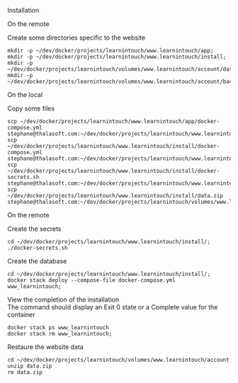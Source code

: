 Installation

On the remote

Create some directories specific to the website
```
mkdir -p ~/dev/docker/projects/learnintouch/www.learnintouch/app;
mkdir -p ~/dev/docker/projects/learnintouch/www.learnintouch/install;
mkdir -p ~/dev/docker/projects/learnintouch/volumes/www.learnintouch/account/data/;
mkdir -p ~/dev/docker/projects/learnintouch/volumes/www.learnintouch/account/backup/;
```

On the local

Copy some files
```
scp ~/dev/docker/projects/learnintouch/www.learnintouch/app/docker-compose.yml stephane@thalasoft.com:~/dev/docker/projects/learnintouch/www.learnintouch/app
scp ~/dev/docker/projects/learnintouch/www.learnintouch/install/docker-compose.yml stephane@thalasoft.com:~/dev/docker/projects/learnintouch/www.learnintouch/install
scp ~/dev/docker/projects/learnintouch/www.learnintouch/install/docker-secrets.sh stephane@thalasoft.com:~/dev/docker/projects/learnintouch/www.learnintouch/install
scp ~/dev/docker/projects/learnintouch/www.learnintouch/install/data.zip stephane@thalasoft.com:~/dev/docker/projects/learnintouch/volumes/www.learnintouch/account
```

On the remote

Create the secrets
```
cd ~/dev/docker/projects/learnintouch/www.learnintouch/install/;
./docker-secrets.sh
```

Create the database
```
cd ~/dev/docker/projects/learnintouch/www.learnintouch/install/;
docker stack deploy --compose-file docker-compose.yml www_learnintouch;
```

View the completion of the installation  
The command should display an Exit 0 state or a Complete value for the container
```
docker stack ps www_learnintouch
docker stack rm www_learnintouch;
```

Restaure the website data
```
cd ~/dev/docker/projects/learnintouch/volumes/www.learnintouch/account
unzip data.zip
rm data.zip
```

